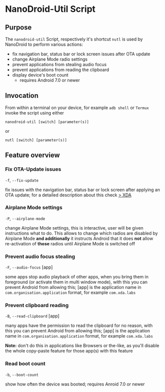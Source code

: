 # NanoDroid-Util Script

## Purpose

The `nanodroid-util` Script, respectively it's shortcut `nutl` is used by NanoDroid to perform various actions:

* fix navigation bar, status bar or lock screen issues after OTA update
* change Airplane Mode radio settings
* prevent applications from stealing audio focus
* prevent applications from reading the clipboard
* display device's boot count
  * requires Android 7.0 or newer

## Invocation

From within a terminal on your device, for example `adb shell` or `Termux` invoke the script using either

`nanodroid-util [switch] [parameter(s)]`

or

`nutl [switch] [parameter(s)]`

## Feature overview

### Fix OTA-Update issues

`-f`, `--fix-update`

fix issues with the navigation bar, status bar or lock screen after applying an OTA update; for a detailed description about this check [> XDA](https://www.xda-developers.com/broken-navigation-bar-lock-screen-ota-update/)

### Airplane Mode settings

`-P`, `--airplane-mode`

change Airplane Mode settings, this is interactive, user will be given instructions what to do. This allows to change which radios are disabled by Airplane Mode **and additionally** it instructs Android that it does **not** allow re-activation of **those** radios until Airplane Mode is switched off

### Prevent audio focus stealing

`-F`, `--audio-focus` [app]

some apps stop audio playback of other apps, when you bring them in foreground (or activate them in multi window mode), with this you can prevent Android from allowing this; [app] is the application name in `com.organisation.application` format, for example `com.xda.labs`

### Prevent clipboard reading

`-B`, `--read-clipboard` [app]

many apps have the permission to read the clipboard for no reason, with this you can prevent Android from allowing this; [app] is the application name in `com.organisation.application` format, for example `com.xda.labs`

**Note:** don't do this in applications like Browsers or the-like, as you'll disable the whole copy-paste feature for those app(s) with this feature

### Read boot count

`-b`, `--boot-count`

show how often the device was booted; requires Anroid 7.0 or newer
